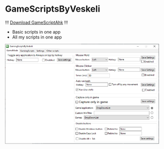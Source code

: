 # GameScriptsByVeskeli

!!! [Download GameScriptAhk](https://github.com/veskeli/GameScriptsByVeskeli/releases/download/0.1/GameScripts.ahk) !!!

+ Basic scripts in one app
+ All my scripts in one app

![Preview](https://raw.githubusercontent.com/veskeli/GameScriptsByVeskeli/main/GamingSciptPicture.png)
